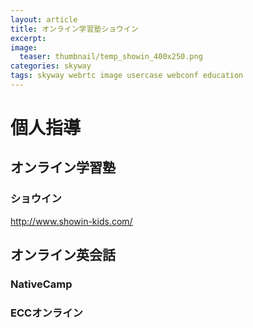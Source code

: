 ```yaml
---
layout: article
title: オンライン学習塾ショウイン
excerpt: 
image:
  teaser: thumbnail/temp_showin_400x250.png
categories: skyway
tags: skyway webrtc image usercase webconf education
---
```


# 個人指導

## オンライン学習塾

### ショウイン

http://www.showin-kids.com/

## オンライン英会話

### NativeCamp

### ECCオンライン

